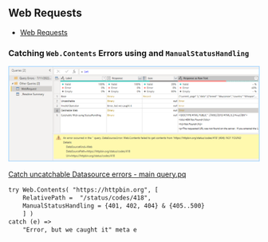 ## Web Requests

- [Web Requests](./WebRequests/readme.md)

### Catching `Web.Contents` Errors using and `ManualStatusHandling`

![using-web.contents-catching-datasource-errors](./WebRequests/img/WebContents%20⁞%20Catch%20uncatchable%20Datasource%20errors┐main_query.png)

[Catch uncatchable Datasource errors - main query.pq](./WebRequests/pq/WebContents%20⁞%20Catch%20uncatchable%20Datasource%20errors┐main_query.pq)



```pq
try Web.Contents( "https://httpbin.org", [
    RelativePath =  "/status/codes/418",
    ManualStatusHandling = {401, 402, 404} & {405..500}
    ] )
catch (e) =>
    "Error, but we caught it" meta e
```
